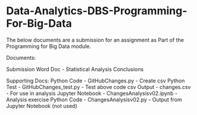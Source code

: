 # Data-Analytics-DBS-Programming-For-Big-Data
The below documents are a submission for an assignment as Part of the Programming for Big Data module. 

Documents:

Submission
Word Doc - Statistical Analysis Conclusions

Supporting Docs:
Python Code       - GitHubChanges.py         - Create csv
Python Test       - GitHubChanges_test.py    - Test above code
csv Output        - changes.csv              - For use in analysis 
Jupyter Notebook  - ChangesAnalysisv02.ipynb - Analysis exercise
Python Code       - ChangesAnalysisv02.py    - Output from Jupyter Notebook (not used)


